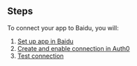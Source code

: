 ## Steps

To connect your app to Baidu, you will:

1. [Set up app in Baidu](#set-up-app-in-baidu)
2. [Create and enable connection in Auth0](#create-and-enable-connection-in-auth0)
3. [Test connection](#test-connection)
